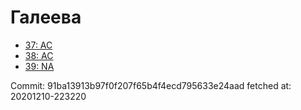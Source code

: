 # Галеева
- [37: AC](37.md)
- [38: AC](38.md)
- [39: NA](39.md)

Commit: 91ba13913b97f0f207f65b4f4ecd795633e24aad
 fetched at: 20201210-223220
